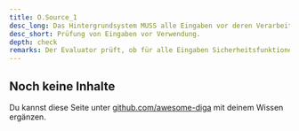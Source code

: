 ```yaml
---
title: O.Source_1
desc_long: Das Hintergrundsystem MUSS alle Eingaben vor deren Verarbeitung prüfen, um potenziell bösartige Werte vor der Verarbeitung herauszufiltern.
desc_short: Prüfung von Eingaben vor Verwendung.
depth: check
remarks: Der Evaluator prüft, ob für alle Eingaben Sicherheitsfunktionen gemäß O.Arch_5 vorhanden sind. Eingaben meinen jegliche Art von Daten, die in die Anwendung hineinfließen. Das sind zum Beispiel Nutzereingaben, Eingaben aus Drittanbieterkomponenten etc.
---
```


## Noch keine Inhalte

Du kannst diese Seite unter [github.com/awesome-diga](https://github.com/awesome-diga/tr-faq) mit deinem Wissen ergänzen.
